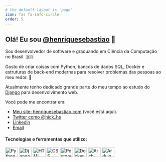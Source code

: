 ```yaml
---
# the default layout is 'page'
icon: fas fa-info-circle
order: 5
---
```


## Olá! Eu sou [@henriquesebastiao](https://twitter.com/hick_hs) 👋

Sou desenvolvedor de software e graduando em Ciência da Computação no Brasil. 🇧🇷

Gosto de criar coisas com Python, bancos de dados SQL, Docker e estruturas de back-end modernas para resolver problemas das pessoas ao meu redor. 🚀

Atualmente tenho dedicado grande parte do meu tempo ao estudo do [Django](https://www.djangoproject.com/) para desenvolvimento web.

Você pode me encontrar em:

* [Meu site: henriquesebastiao.com](https://henriquesebastiao.com) (você está aqui).
* [Twitter como @hick_hs](https://twitter.com/hick_hs)
* [Linkedin](https://www.linkedin.com/in/henriquesebastiao/)
* [Email](mailto:contato@henriquesebastiao.com)

<!-- Ícones de Tecnologias -->
<div style="display: inline_block">
  <h4>Tecnologias e ferramentas que utilizo:</h4>
  <img align="center" alt="Python" height="30" width="40" src="4ab506f8-88cd-47b2-41c3-a56e15179f00/public">
  <img align="center" alt="Django" height="30" width="40" src="b552b93a-eeb5-4e8f-ebd7-ae82570a2800/public">
  <img align="center" alt="HTML" height="30" width="40" src="8116890d-7a7a-4f7c-1d97-d8e796f33400/public">
  <img align="center" alt="CSS" height="30" width="40" src="a9fb8cb3-e4c7-40a0-88e9-9dd1d1a1f100/public">
  <img align="center" alt="PostgreSQL" height="30" width="40" src="b4e680fd-05b4-4fb3-2450-35a2993d4e00/public">
  <img align="center" alt="Docker" height="30" width="40" src="5af7dfd1-78a2-4c2f-b51a-ee50af615c00/public">
  <img align="center" alt="Arch" height="30" width="40" src="23d5e6fc-2f04-41a0-2071-78bba3313500/public">
  <img align="center" alt="Arduino" height="30" width="40" src="5df9d677-527a-4037-3ced-97e5cbed7f00/public">
</div>
